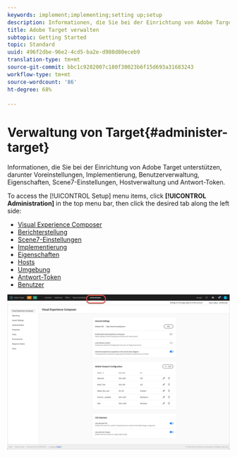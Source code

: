 ```yaml
---
keywords: implement;implementing;setting up;setup
description: Informationen, die Sie bei der Einrichtung von Adobe Target unterstützen, darunter Voreinstellungen, Implementierung, Benutzerverwaltung, Eigenschaften, Scene7-Einstellungen, Hostverwaltung und Antwort-Token.
title: Adobe Target verwalten
subtopic: Getting Started
topic: Standard
uuid: 496f2dbe-96e2-4cd5-ba2e-d980d80eceb9
translation-type: tm+mt
source-git-commit: bbc1c9282007c180f30023b6f15d693a31683243
workflow-type: tm+mt
source-wordcount: '86'
ht-degree: 68%

---
```



# Verwaltung von Target{#administer-target}

Informationen, die Sie bei der Einrichtung von Adobe Target unterstützen, darunter Voreinstellungen, Implementierung, Benutzerverwaltung, Eigenschaften, Scene7-Einstellungen, Hostverwaltung und Antwort-Token.

To access the [!UICONTROL Setup] menu items, click **[!UICONTROL Administration]** in the top menu bar, then click the desired tab along the left side:

* [Visual Experience Composer](/help/administrating-target/visual-experience-composer-set-up.md)
* [Berichterstellung](/help/administrating-target/reporting.md)
* [Scene7-Einstellungen](/help/administrating-target/scene7-settings.md)
* [Implementierung](/help/c-implementing-target/implementing-target.md)
* [Eigenschaften](/help/administrating-target/c-user-management/property-channel/property-channel.md)
* [Hosts](/help/administrating-target/hosts.md)
* [Umgebung](/help/administrating-target/environments.md)
* [Antwort-Token](/help/administrating-target/response-tokens.md)
* [Benutzer](/help/administrating-target/c-user-management/user-management.md)

![Menü &quot;Adobe Zielgruppe Administration&quot;](/help/administrating-target/assets/administration.png)